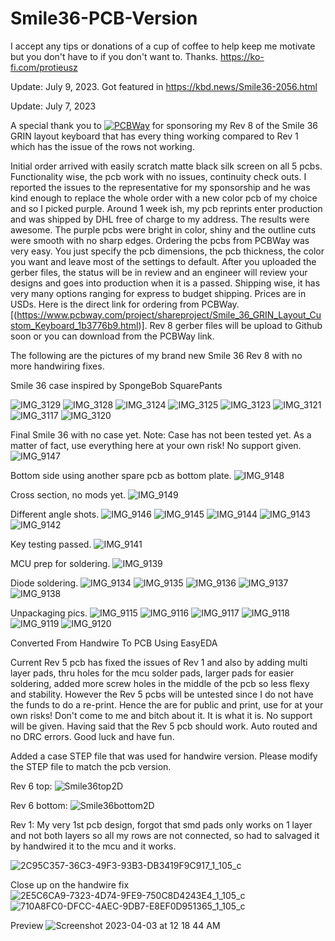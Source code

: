# Smile36-PCB-Version

I accept any tips or donations of a cup of coffee to help keep me motivate but you don't have to if you don't want to. Thanks. https://ko-fi.com/protieusz

Update: July 9, 2023. Got featured in https://kbd.news/Smile36-2056.html

Update: July 7, 2023

A special thank you to [![PCBWay](https://github.com/protieusz/Smile36-PCB-Version/assets/118025702/3fe17713-d683-44ef-8f50-1d097865489f)](https://www.pcbway.com) for sponsoring my Rev 8 of the Smile 36 GRIN layout keyboard that has every thing working compared to Rev 1 which has the issue of the rows not working.  

Initial order arrived with easily scratch matte black silk screen on all 5 pcbs.  Functionality wise, the pcb work with no issues, continuity check outs. I reported the issues to the representative for my sponsorship and he was kind enough to replace the whole order with a new color pcb of my choice and so I picked purple.  Around 1 week ish, my pcb reprints enter production and was shipped by DHL free of charge to my address.  The results were awesome.  The purple pcbs were bright in color, shiny and the outline cuts were smooth with no sharp edges.  Ordering the pcbs from PCBWay was very easy.  You just specify the pcb dimensions, the pcb thickness, the color you want and leave most of the settings to default.  After you uploaded the gerber files, the status will be in review and an engineer will review your designs and goes into production when it is a passed.  Shipping wise, it has very many options ranging for express to budget shipping.  Prices are in USDs. Here is the direct link for ordering from PCBWay. [(https://www.pcbway.com/project/shareproject/Smile_36_GRIN_Layout_Custom_Keyboard_1b3776b9.html)].  Rev 8 gerber files will be upload to Github soon or you can download from the PCBWay link.

The following are the pictures of my brand new Smile 36 Rev 8 with no more handwiring fixes.

Smile 36 case inspired by SpongeBob SquarePants

![IMG_3129](https://github.com/user-attachments/assets/b9ef83ec-d71d-4195-b07c-87269c2aec4f)
![IMG_3128](https://github.com/user-attachments/assets/d96f2094-e91d-4f99-a594-11db6d64dca9)
![IMG_3124](https://github.com/user-attachments/assets/4584507e-c2cd-46cf-bff0-806da451128e)
![IMG_3125](https://github.com/user-attachments/assets/acf4e316-ebe5-4f61-b854-dd781d7b2f36)
![IMG_3123](https://github.com/user-attachments/assets/b2bb570f-9e2e-4f9e-8a4f-873bd7124362)
![IMG_3121](https://github.com/user-attachments/assets/be5caa17-2cfe-43cf-b436-e8a8fe17479d)
![IMG_3117](https://github.com/user-attachments/assets/fba266d8-63e6-4e4e-97e6-53f706beb72e)
![IMG_3120](https://github.com/user-attachments/assets/4c92b9dc-afd3-40d9-ac27-f60a04d7ece9)

Final Smile 36 with no case yet. Note: Case has not been tested yet. As a matter of fact, use everything here at your own risk! No support given.
![IMG_9147](https://github.com/protieusz/Smile36-PCB-Version/assets/118025702/ad45a577-4d4b-4b02-b3f5-77821b0b6041)

Bottom side using another spare pcb as bottom plate.
![IMG_9148](https://github.com/protieusz/Smile36-PCB-Version/assets/118025702/687f57b7-2feb-465c-97a9-02d0f784dce9)

Cross section, no mods yet.
![IMG_9149](https://github.com/protieusz/Smile36-PCB-Version/assets/118025702/e9b91abd-5803-414b-a8b2-3d56d377f748)

Different angle shots.
![IMG_9146](https://github.com/protieusz/Smile36-PCB-Version/assets/118025702/55b3532c-45f7-4787-a861-f53cae23623e)
![IMG_9145](https://github.com/protieusz/Smile36-PCB-Version/assets/118025702/c50f2de2-3c87-4667-80e9-2caaf9e4534f)
![IMG_9144](https://github.com/protieusz/Smile36-PCB-Version/assets/118025702/58f52be6-97f0-419e-b06a-796b4f34927e)
![IMG_9143](https://github.com/protieusz/Smile36-PCB-Version/assets/118025702/2e803282-78da-4ac9-afff-dab874df8d4f)
![IMG_9142](https://github.com/protieusz/Smile36-PCB-Version/assets/118025702/ef003b6c-d828-4ed4-a878-732a2e672add)

Key testing passed.
![IMG_9141](https://github.com/protieusz/Smile36-PCB-Version/assets/118025702/9df8d838-bf43-4b5e-852f-8ca980534f75)

MCU prep for soldering.
![IMG_9139](https://github.com/protieusz/Smile36-PCB-Version/assets/118025702/a9b3579e-6695-4b37-8d72-89acdb146bb3)

Diode soldering.
![IMG_9134](https://github.com/protieusz/Smile36-PCB-Version/assets/118025702/162f02d2-295b-4882-9031-b3bea6bb7f28)
![IMG_9135](https://github.com/protieusz/Smile36-PCB-Version/assets/118025702/e938c594-0113-46a8-b1d7-d03ddcc61e6d)
![IMG_9136](https://github.com/protieusz/Smile36-PCB-Version/assets/118025702/5cce6486-5605-4456-b1c5-6ffc4dd20fc2)
![IMG_9137](https://github.com/protieusz/Smile36-PCB-Version/assets/118025702/a8551ca6-5421-4c7a-944f-01163da535c2)
![IMG_9138](https://github.com/protieusz/Smile36-PCB-Version/assets/118025702/ee845e17-ca04-47fe-a640-3df4128c9595)

Unpackaging pics.
![IMG_9115](https://github.com/protieusz/Smile36-PCB-Version/assets/118025702/1e4ab6c4-87f6-4ab8-8105-76df57641a20)
![IMG_9116](https://github.com/protieusz/Smile36-PCB-Version/assets/118025702/373ff0e2-c36a-4a00-a2a3-eaa684d71f2b)
![IMG_9117](https://github.com/protieusz/Smile36-PCB-Version/assets/118025702/f07554df-fc20-40de-92c7-ade6569878f7)
![IMG_9118](https://github.com/protieusz/Smile36-PCB-Version/assets/118025702/967a1e89-f568-4dc1-956c-e2565a30769b)
![IMG_9119](https://github.com/protieusz/Smile36-PCB-Version/assets/118025702/82522fe7-46f7-4ac7-89df-0f6d510d4c8a)
![IMG_9120](https://github.com/protieusz/Smile36-PCB-Version/assets/118025702/26ba6c6f-5f8f-49c0-8cb5-5999572781a6)


Converted From Handwire To PCB Using EasyEDA

Current Rev 5 pcb has fixed the issues of Rev 1 and also by adding multi layer pads, thru holes for the mcu solder pads, larger pads for easier soldering, added more screw holes in the middle of the pcb so less flexy and stability.  However the Rev 5 pcbs will be untested since I do not have the funds to do a re-print.  Hence the are for public and print, use for at your own risks!  Don't come to me and bitch about it.  It is what it is. No support will be given. Having said that the Rev 5 pcb should work.  Auto routed and no DRC errors. Good luck and have fun.

Added a case STEP file that was used for handwire version. Please modify the STEP file to match the pcb version.

Rev 6 top:
![Smile36top2D](https://user-images.githubusercontent.com/118025702/235812063-26bfd0a0-41e4-4138-8dcc-1d85a988c2af.png)

Rev 6 bottom:
![Smile36bottom2D](https://user-images.githubusercontent.com/118025702/235812086-6f1bc2cc-80f0-436f-90ee-1e1fe13a4943.png)

Rev 1: My very 1st pcb design, forgot that smd pads only works on 1 layer and not both layers so all my rows are not connected, so had to salvaged it by handwired it to the mcu and it works.

![2C95C357-36C3-49F3-93B3-DB3419F9C917_1_105_c](https://user-images.githubusercontent.com/118025702/234750949-adb044b6-c799-42c3-a481-3362ce4a85b4.jpeg)

Close up on the handwire fix
![2E5C6CA9-7323-4D74-9FE9-750C8D4243E4_1_105_c](https://user-images.githubusercontent.com/118025702/234750988-6a2ae2be-87d5-42df-ada9-41d576e2387a.jpeg)
![710A8FC0-DFCC-4AEC-9DB7-E8EF0D951365_1_105_c](https://user-images.githubusercontent.com/118025702/234751025-547986b4-7723-4281-a7ec-721084075039.jpeg)

Preview
![Screenshot 2023-04-03 at 12 18 44 AM](https://user-images.githubusercontent.com/118025702/229438825-b9902305-a9b7-4cbc-b7eb-d7882e5f24b7.png)
